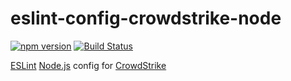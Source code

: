 # eslint-config-crowdstrike-node

[![npm version](https://badge.fury.io/js/eslint-config-crowdstrike-node.svg)](https://badge.fury.io/js/eslint-config-crowdstrike-node)
[![Build Status](https://travis-ci.org/CrowdStrike/eslint-config-crowdstrike-node.svg?branch=master)](https://travis-ci.org/CrowdStrike/eslint-config-crowdstrike-node)

[ESLint](https://eslint.org) [Node.js](https://nodejs.org) config for [CrowdStrike](https://www.crowdstrike.com)

